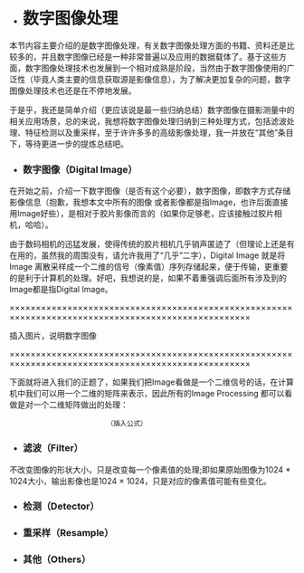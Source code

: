 * # 数字图像处理

本节内容主要介绍的是数字图像处理，有关数字图像处理方面的书籍、资料还是比较多的，并且数字图像已经是一种非常普遍以及应用的数据载体了。基于这些方面，数字图像处理技术也发展到一个相对成熟是阶段，当然由于数字图像使用的广泛性（毕竟人类主要的信息获取源是影像信息），为了解决更加复杂的问题，数字图像处理技术也还是在不停地发展。

于是乎，我还是简单介绍（更应该说是最一些归纳总结）数字图像在摄影测量中的相关应用场景，总的来说，我想将数字图像处理归纳到三种处理方式，包括滤波处理、特征检测以及重采样，至于许许多多的高级影像处理，我一并放在“其他”条目下，等待更进一步的提炼总结吧。

* ### 数字图像（Digital Image）
在开始之前，介绍一下数字图像（是否有这个必要），数字图像，即数字方式存储影像信息（抱歉，我想本文中所有的图像 或者影像都是指Image，也许后面直接用Image好些），是相对于胶片影像而言的（如果你足够老，应该接触过胶片相机，哈哈）。

由于数码相机的迅猛发展，使得传统的胶片相机几乎销声匿迹了（但理论上还是有在用的，虽然我的周围没有，请允许我用了“几乎”二字），Digital Image 就是将Image 离散采样成一个二维的信号（像素值）序列存储起来，便于传输，更重要的是利于计算机的处理。好吧，我想说的是，如果不着重强调后面所有涉及到的Image都是指Digital Image。

××××××××××××××××××××××××××××××××××××××××××××××××××××××××××××××××××××××××××××××××××××××××××××××××××××


插入图片，说明数字图像

××××××××××××××××××××××××××××××××××××××××××××××××××××××××××××××××××××××××××××××××××××××××××××××××××××

下面就将进入我们的正题了，如果我们把Image看做是一个二维信号的话，在计算机中我们可以用一个二维的矩阵来表示，因此所有的Image Processing 都可以看做是对一个二维矩阵做出的处理：

                            （插入公式）

* ### 滤波（Filter）
不改变图像的形状大小，只是改变每一个像素值的处理;即如果原始图像为1024 * 1024大小，输出影像也是1024 × 1024，只是对应的像素值可能有些变化。

* ### 检测（Detector）


* ### 重采样（Resample）

* ### 其他（Others）


